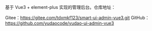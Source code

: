 基于 Vue3 + element-plus 实现的管理后台。仓库地址：

Gitee：https://gitee.com/tdxmkf123/smart-ui-admin-vue3.git
GitHub：https://github.com/yudaocode/yudao-ui-admin-vue3